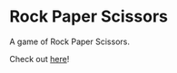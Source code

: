 # Rock Paper Scissors
A game of Rock Paper Scissors.

Check out [here](https://chico-oliveira.github.io/rock-paper-scissors/)!
